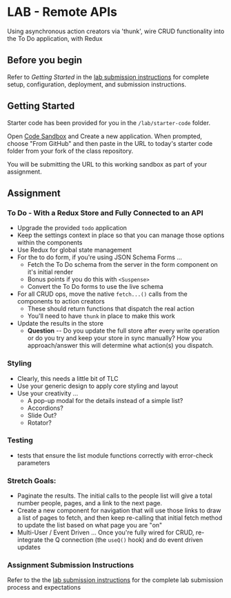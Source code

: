 # LAB - Remote APIs

Using asynchronous action creators via 'thunk', wire CRUD functionality into the To Do application, with Redux

## Before you begin
Refer to *Getting Started*  in the [lab submission instructions](../../../reference/submission-instructions/labs/README.md) for complete setup, configuration, deployment, and submission instructions.

## Getting Started

Starter code has been provided for you in the `/lab/starter-code` folder. 

Open [Code Sandbox](http://codesandbox.io) and Create a new application. When prompted, choose "From GitHub" and then paste in the URL to today's starter code folder from your fork of the class repository.

You will be submitting the URL to this working sandbox as part of your assignment.

## Assignment
### To Do - With a Redux Store and Fully Connected to an API
* Upgrade the provided `todo` application 
* Keep the settings context in place so that you can manage those options within the components
* Use Redux for global state management
* For the to do form, if you're using JSON Schema Forms ...
  * Fetch the To Do schema from the server in the form component on it's initial render
  * Bonus points if you do this with `<Suspense>`
  * Convert the To Do forms to use the live schema
* For all CRUD ops, move the native `fetch...()` calls from the components to action creators
  * These should return functions that dispatch the real action
  * You'll need to have `thunk` in place to make this work
* Update the results in the store
  * **Question** -- Do you update the full store after every write operation or do you try and keep your store in sync manually?  How you approach/answer this will determine what action(s) you dispatch.

### Styling
* Clearly, this needs a little bit of TLC
* Use your generic design to apply core styling and layout
* Use your creativity ...
  * A pop-up modal for the details instead of a simple list?
  * Accordions?
  * Slide Out?
  * Rotator?

### Testing
* tests that ensure the list module functions correctly with error-check parameters

### Stretch Goals:
* Paginate the results.  The initial calls to the people list will give a total number people, pages, and a link to the next page.
* Create a new component for navigation that will use those links to draw a list of pages to fetch, and then keep re-calling that initial fetch method to update the list based on what page you are "on"
* Multi-User / Event Driven ... Once you're fully wired for CRUD, re-integrate the Q connection (the `useQ()` hook) and do event driven updates

### Assignment Submission Instructions
Refer to the the [lab submission instructions](../../../reference/submission-instructions/labs/README.md) for the complete lab submission process and expectations
